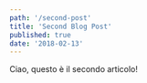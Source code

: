 ```yaml
---
path: '/second-post'
title: 'Second Blog Post'
published: true
date: '2018-02-13'
---
```


Ciao, questo è il secondo articolo!